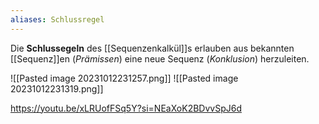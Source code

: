 ```yaml
---
aliases: Schlussregel
---
```


Die **Schlussegeln** des [[Sequenzenkalkül]]s erlauben aus bekannten [[Sequenz]]en (*Prämissen*) eine neue Sequenz (*Konklusion*) herzuleiten.

![[Pasted image 20231012231257.png]]
![[Pasted image 20231012231319.png]]

https://youtu.be/xLRUofFSq5Y?si=NEaXoK2BDvvSpJ6d